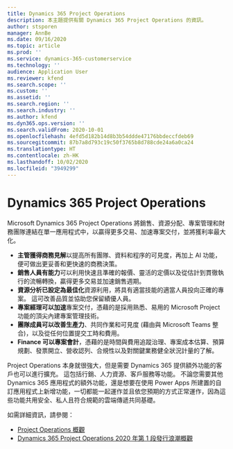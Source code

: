 ```yaml
---
title: Dynamics 365 Project Operations
description: 本主題提供有關 Dynamics 365 Project Operations 的資訊。
author: stsporen
manager: AnnBe
ms.date: 09/16/2020
ms.topic: article
ms.prod: ''
ms.service: dynamics-365-customerservice
ms.technology: ''
audience: Application User
ms.reviewer: kfend
ms.search.scope: ''
ms.custom: ''
ms.assetid: ''
ms.search.region: ''
ms.search.industry: ''
ms.author: kfend
ms.dyn365.ops.version: ''
ms.search.validFrom: 2020-10-01
ms.openlocfilehash: 4efd5d182b14d8b3b54ddde47176bbdeccfdeb69
ms.sourcegitcommit: 87b7a8d793c19c50f3765b8d788cde24a6a0ca24
ms.translationtype: HT
ms.contentlocale: zh-HK
ms.lasthandoff: 10/02/2020
ms.locfileid: "3949299"
---
```

# <a name="dynamics-365-project-operations"></a>Dynamics 365 Project Operations

Microsoft Dynamics 365 Project Operations 將銷售、資源分配、專案管理和財務團隊連結在單一應用程式中，以贏得更多交易、加速專案交付，並將獲利率最大化。

-   **主管獲得商務見解**以提高所有團隊、資料和程序的可見度，再加上 AI 功能，便可做出更妥善和更快速的商務決策。
-   **銷售人員有能力**可以利用快速且準確的報價、靈活的定價以及從估計到貫徹執行的流暢轉換，贏得更多交易並加速銷售週期。
-   **資源分析已設定為最佳化**資源利用，將具有適當技能的適當人員投向正確的專案。 這可改善品質並協助您保留績優人員。
-   **專案經理可以加速**專案交付，憑藉的是採用熟悉、易用的 Microsoft Project 功能的頂尖內建專案管理技術。
-   **團隊成員可以改善生產力**、共同作業和可見度 (藉由與 Microsoft Teams 整合)，以及從任何位置提交工時和費用。
-   **Finance 可以專案會計**，憑藉的是時間與費用追蹤治理、專案成本估算、預算規劃、發票開立、營收認列、合規性以及對關鍵業務健全狀況計量的了解。

Project Operations 本身就很強大，但是需要 Dynamics 365 提供額外功能的客戶也可以進行擴充。 這包括行銷、人力資源、客戶服務等功能。 不論您需要其他 Dynamics 365 應用程式的額外功能，還是想要在使用 Power Apps 所建置的自訂應用程式上新增功能，一切都能一起運作並且依您預期的方式正常運作，因為這些功能共用安全、私人且符合規範的雲端傳遞共同基礎。

如需詳細資訊，請參閱：

- [Project Operations 概觀](https://dynamics.microsoft.com/en-us/project-operations/overview/)
- [Dynamics 365 Project Operations 2020 年第 1 段發行浪潮概觀](https://docs.microsoft.com/dynamics365-release-plan/2020wave1/dynamics365-project-operations/)

